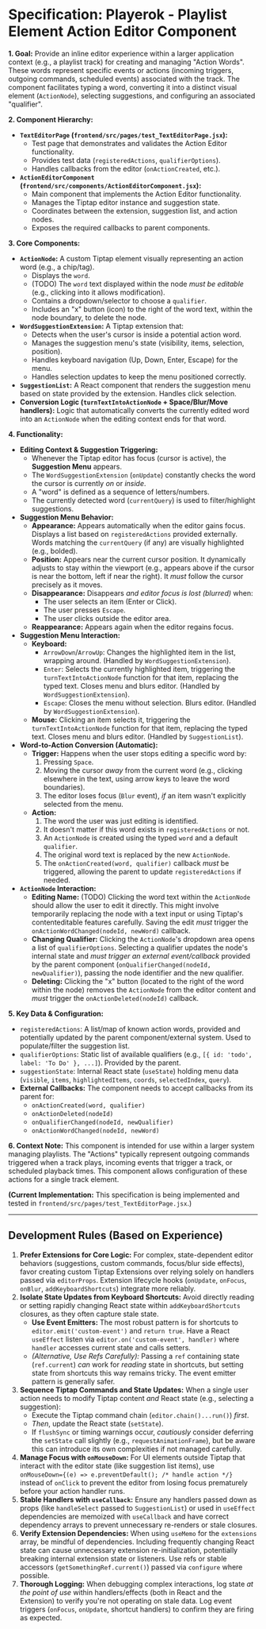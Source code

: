 # Specification: Playerok - Playlist Element Action Editor Component

**1. Goal:**
Provide an inline editor experience within a larger application context (e.g., a playlist track) for creating and managing "Action Words". These words represent specific events or actions (incoming triggers, outgoing commands, scheduled events) associated with the track. The component facilitates typing a word, converting it into a distinct visual element (`ActionNode`), selecting suggestions, and configuring an associated "qualifier".

**2. Component Hierarchy:**
*   **`TextEditorPage` (`frontend/src/pages/test_TextEditorPage.jsx`):**
    *   Test page that demonstrates and validates the Action Editor functionality.
    *   Provides test data (`registeredActions`, `qualifierOptions`).
    *   Handles callbacks from the editor (`onActionCreated`, etc.).
*   **`ActionEditorComponent` (`frontend/src/components/ActionEditorComponent.jsx`):**
    *   Main component that implements the Action Editor functionality.
    *   Manages the Tiptap editor instance and suggestion state.
    *   Coordinates between the extension, suggestion list, and action nodes.
    *   Exposes the required callbacks to parent components.

**3. Core Components:**
*   **`ActionNode`:** A custom Tiptap element visually representing an action word (e.g., a chip/tag).
    *   Displays the `word`.
    *   (TODO) The `word` text displayed within the node *must be editable* (e.g., clicking into it allows modification).
    *   Contains a dropdown/selector to choose a `qualifier`.
    *   Includes an "x" button (icon) to the right of the word text, within the node boundary, to delete the node.
*   **`WordSuggestionExtension`:** A Tiptap extension that:
    *   Detects when the user's cursor is inside a potential action word.
    *   Manages the suggestion menu's state (visibility, items, selection, position).
    *   Handles keyboard navigation (Up, Down, Enter, Escape) for the menu.
    *   Handles selection updates to keep the menu positioned correctly.
*   **`SuggestionList`:** A React component that renders the suggestion menu based on state provided by the extension. Handles click selection.
*   **Conversion Logic (`turnTextIntoActionNode` + Space/Blur/Move handlers):** Logic that automatically converts the currently edited word into an `ActionNode` when the editing context ends for that word.

**4. Functionality:**

*   **Editing Context & Suggestion Triggering:**
    *   Whenever the Tiptap editor has focus (cursor is active), the **Suggestion Menu** appears.
    *   The `WordSuggestionExtension` (`onUpdate`) constantly checks the word the cursor is currently *on* or *inside*.
    *   A "word" is defined as a sequence of letters/numbers.
    *   The currently detected word (`currentQuery`) is used to filter/highlight suggestions.
*   **Suggestion Menu Behavior:**
    *   **Appearance:** Appears automatically when the editor gains focus. Displays a list based on `registeredActions` provided externally. Words matching the `currentQuery` (if any) are visually highlighted (e.g., bolded).
    *   **Position:** Appears near the current cursor position. It dynamically adjusts to stay within the viewport (e.g., appears above if the cursor is near the bottom, left if near the right). It *must* follow the cursor precisely as it moves.
    *   **Disappearance:** Disappears *and editor focus is lost (blurred)* when:
        *   The user selects an item (Enter or Click).
        *   The user presses `Escape`.
        *   The user clicks outside the editor area.
    *   **Reappearance:** Appears again when the editor regains focus.
*   **Suggestion Menu Interaction:**
    *   **Keyboard:**
        *   `ArrowDown`/`ArrowUp`: Changes the highlighted item in the list, wrapping around. (Handled by `WordSuggestionExtension`).
        *   `Enter`: Selects the currently highlighted item, triggering the `turnTextIntoActionNode` function for that item, replacing the typed text. Closes menu and blurs editor. (Handled by `WordSuggestionExtension`).
        *   `Escape`: Closes the menu without selection. Blurs editor. (Handled by `WordSuggestionExtension`).
    *   **Mouse:** Clicking an item selects it, triggering the `turnTextIntoActionNode` function for that item, replacing the typed text. Closes menu and blurs editor. (Handled by `SuggestionList`).
*   **Word-to-Action Conversion (Automatic):**
    *   **Trigger:** Happens when the user stops editing a specific word by:
        1.  Pressing `Space`.
        2.  Moving the cursor *away* from the current word (e.g., clicking elsewhere in the text, using arrow keys to leave the word boundaries).
        3.  The editor loses focus (`Blur` event), *if* an item wasn't explicitly selected from the menu.
    *   **Action:**
        1.  The word the user was just editing is identified.
        2.  It doesn't matter if this word exists in `registeredActions` or not.
        3.  An `ActionNode` is created using the typed `word` and a default `qualifier`.
        4.  The original word text is replaced by the new `ActionNode`.
        5.  The `onActionCreated(word, qualifier)` callback *must* be triggered, allowing the parent to update `registeredActions` if needed.
*   **`ActionNode` Interaction:**
    *   **Editing Name:** (TODO) Clicking the word text within the `ActionNode` should allow the user to edit it directly. This might involve temporarily replacing the node with a text input or using Tiptap's contenteditable features carefully. Saving the edit *must* trigger the `onActionWordChanged(nodeId, newWord)` callback.
    *   **Changing Qualifier:** Clicking the `ActionNode`'s dropdown area opens a list of `qualifierOptions`. Selecting a qualifier updates the node's internal state and *must trigger an external event/callback* provided by the parent component (`onQualifierChanged(nodeId, newQualifier)`), passing the node identifier and the new qualifier.
    *   **Deleting:** Clicking the "x" button (located to the right of the word within the node) removes the `ActionNode` from the editor content and *must* trigger the `onActionDeleted(nodeId)` callback.

**5. Key Data & Configuration:**
*   `registeredActions`: A list/map of known action words, provided and potentially updated by the parent component/external system. Used to populate/filter the suggestion list.
*   `qualifierOptions`: Static list of available qualifiers (e.g., `[{ id: 'todo', label: 'To Do' }, ...]`). Provided by the parent.
*   `suggestionState`: Internal React state (`useState`) holding menu data (`visible`, `items`, `highlightedItems`, `coords`, `selectedIndex`, `query`).
*   **External Callbacks:** The component needs to accept callbacks from its parent for:
    *   `onActionCreated(word, qualifier)`
    *   `onActionDeleted(nodeId)`
    *   `onQualifierChanged(nodeId, newQualifier)`
    *   `onActionWordChanged(nodeId, newWord)`

**6. Context Note:**
This component is intended for use within a larger system managing playlists. The "Actions" typically represent outgoing commands triggered when a track plays, incoming events that trigger a track, or scheduled playback times. This component allows configuration of these actions for a single track element.

**(Current Implementation:** This specification is being implemented and tested in `frontend/src/pages/test_TextEditorPage.jsx`.)

---

## Development Rules (Based on Experience)

1.  **Prefer Extensions for Core Logic:** For complex, state-dependent editor behaviors (suggestions, custom commands, focus/blur side effects), favor creating custom Tiptap Extensions over relying solely on handlers passed via `editorProps`. Extension lifecycle hooks (`onUpdate`, `onFocus`, `onBlur`, `addKeyboardShortcuts`) integrate more reliably.
2.  **Isolate State Updates from Keyboard Shortcuts:** Avoid directly reading or setting rapidly changing React state within `addKeyboardShortcuts` closures, as they often capture stale state.
    *   **Use Event Emitters:** The most robust pattern is for shortcuts to `editor.emit('custom-event')` and `return true`. Have a React `useEffect` listen via `editor.on('custom-event', handler)` where `handler` accesses current state and calls setters.
    *   *(Alternative, Use Refs Carefully):* Passing a `ref` containing state (`ref.current`) *can* work for *reading* state in shortcuts, but setting state from shortcuts this way remains tricky. The event emitter pattern is generally safer.
3.  **Sequence Tiptap Commands and State Updates:** When a single user action needs to modify Tiptap content *and* React state (e.g., selecting a suggestion):
    *   Execute the Tiptap command chain (`editor.chain()...run()`) *first*.
    *   *Then*, update the React state (`setState`).
    *   If `flushSync` or timing warnings occur, *cautiously* consider deferring the `setState` call slightly (e.g., `requestAnimationFrame`), but be aware this can introduce its own complexities if not managed carefully.
4.  **Manage Focus with `onMouseDown`:** For UI elements outside Tiptap that interact with the editor state (like suggestion list items), use `onMouseDown={(e) => e.preventDefault(); /* handle action */}` instead of `onClick` to prevent the editor from losing focus prematurely before your action handler runs.
5.  **Stable Handlers with `useCallback`:** Ensure any handlers passed down as props (like `handleSelect` passed to `SuggestionList`) or used in `useEffect` dependencies are memoized with `useCallback` and have correct dependency arrays to prevent unnecessary re-renders or stale closures.
6.  **Verify Extension Dependencies:** When using `useMemo` for the `extensions` array, be mindful of dependencies. Including frequently changing React state can cause unnecessary extension re-initialization, potentially breaking internal extension state or listeners. Use refs or stable accessors (`getSomethingRef.current()`) passed via `configure` where possible.
7.  **Thorough Logging:** When debugging complex interactions, log state *at the point of use* within handlers/effects (both in React and the Extension) to verify you're not operating on stale data. Log event triggers (`onFocus`, `onUpdate`, shortcut handlers) to confirm they are firing as expected.